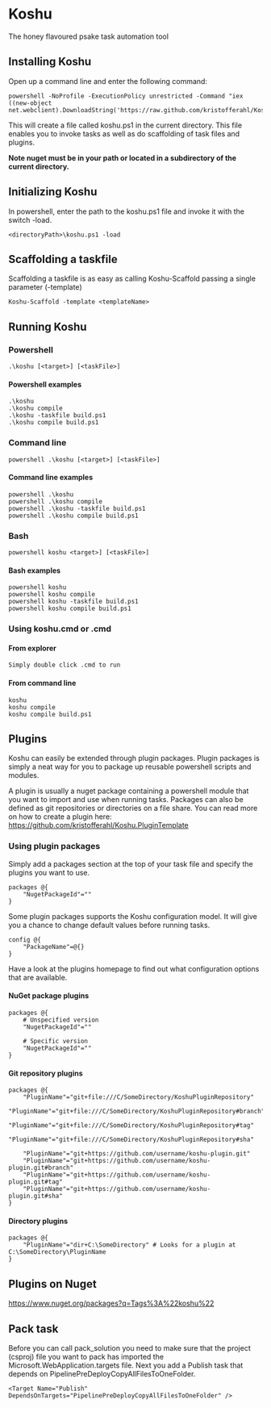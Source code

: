 # Koshu

The honey flavoured psake task automation tool

## Installing Koshu

Open up a command line and enter the following command:

	powershell -NoProfile -ExecutionPolicy unrestricted -Command "iex ((new-object net.webclient).DownloadString('https://raw.github.com/kristofferahl/Koshu/develop/install.ps1'))"

This will create a file called koshu.ps1 in the current directory. This file enables you to invoke tasks as well as do scaffolding of task files and plugins.

**Note nuget must be in your path or located in a subdirectory of the current directory.**

## Initializing Koshu

In powershell, enter the path to the koshu.ps1 file and invoke it with the switch -load.

	<directoryPath>\koshu.ps1 -load

## Scaffolding a taskfile

Scaffolding a taskfile is as easy as calling Koshu-Scaffold passing a single parameter (-template)

	Koshu-Scaffold -template <templateName>

## Running Koshu

### Powershell

	.\koshu [<target>] [<taskFile>]

#### Powershell examples

	.\koshu
	.\koshu compile
	.\koshu -taskfile build.ps1
	.\koshu compile build.ps1

### Command line

	powershell .\koshu [<target>] [<taskFile>]

#### Command line examples

	powershell .\koshu
	powershell .\koshu compile
	powershell .\koshu -taskfile build.ps1
	powershell .\koshu compile build.ps1

### Bash

	powershell koshu <target>] [<taskFile>]

#### Bash examples

	powershell koshu
	powershell koshu compile
	powershell koshu -taskfile build.ps1
	powershell koshu compile build.ps1

### Using koshu.cmd or <taskfile>.cmd

#### From explorer

	Simply double click .cmd to run

#### From command line

	koshu
	koshu compile
	koshu compile build.ps1

## Plugins

Koshu can easily be extended through plugin packages. Plugin packages is simply a neat way for you to package up reusable powershell scripts and modules.

A plugin is usually a nuget package containing a powershell module that you want to import and use when running tasks. Packages can also be defined as git repositories or directories on a file share. You can read more on how to create a plugin here: https://github.com/kristofferahl/Koshu.PluginTemplate

### Using plugin packages

Simply add a packages section at the top of your task file and specify the plugins you want to use.

	packages @{
	    "NugetPackageId"=""
	}

Some plugin packages supports the Koshu configuration model. It will give you a chance to change default values before running tasks.

	config @{
		"PackageName"=@{}
	}

Have a look at the plugins homepage to find out what configuration options that are available.

#### NuGet package plugins

	packages @{
		# Unspecified version
	    "NugetPackageId"=""

	    # Specific version
	    "NugetPackageId"=""
	}

#### Git repository plugins

	packages @{
		"PluginName"="git+file:///C/SomeDirectory/KoshuPluginRepository"
		"PluginName"="git+file:///C/SomeDirectory/KoshuPluginRepository#branch"
		"PluginName"="git+file:///C/SomeDirectory/KoshuPluginRepository#tag"
		"PluginName"="git+file:///C/SomeDirectory/KoshuPluginRepository#sha"

		"PluginName"="git+https://github.com/username/koshu-plugin.git"
		"PluginName"="git+https://github.com/username/koshu-plugin.git#branch"
		"PluginName"="git+https://github.com/username/koshu-plugin.git#tag"
		"PluginName"="git+https://github.com/username/koshu-plugin.git#sha"
	}

#### Directory plugins

	packages @{
		"PluginName"="dir+C:\SomeDirectory" # Looks for a plugin at C:\SomeDirectory\PluginName
	}

## Plugins on Nuget

https://www.nuget.org/packages?q=Tags%3A%22koshu%22

## Pack task

Before you can call pack_solution you need to make sure that the project (csproj) file you want to pack has imported the Microsoft.WebApplication.targets file.
Next you add a Publish task that depends on PipelinePreDeployCopyAllFilesToOneFolder.

	<Target Name="Publish" DependsOnTargets="PipelinePreDeployCopyAllFilesToOneFolder" />
